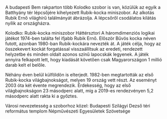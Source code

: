 A budapesti Bem rakparton több Kolodko szobor is van, közülük az egyik a Batthyány tér lépcsőjére kihelyezett Rubik-kocka miniszobor. Az alkotás Rubik Ernő világhírű találmányát ábrázolja. A lépcsőről csodálatos kilátás nyílik az országházra.

Kolodko: Rubik-kocka miniszobor
Háttérsztori
A háromdimenziós logikai játékot 1974-ben találta fel ifjabb Rubik Ernő. Először Bűvös kocka néven futott, azonban 1980-ban Rubik-kockára nevezték át. A játék célja, hogy az összekevert kockát forgatással visszaállítsuk az eredeti, rendezett helyzetbe és minden oldalt azonos színű lapocskák legyenek. A játék annyira felkapott lett, hogy kiadását követően csak Magyarországon 1 millió darab kelt el belőle.

Néhány éven belül külföldön is elterjedt. 1982-ben megtartották az első Rubik-kocka világbajnokságot, melyen 19 ország vett részt. Az eseményt 2003 óta két évente megrendezik. Érdekesség, hogy az első világbajnokságon 23 másodperc alatt, míg a 2019-es rendezvényen 5,2 másodperc alatt rakta ki a győztes.

Városi nevezetesség a szoborhoz közel:
Budapesti Szilágyi Dezső téri református templom
Népművészeti Egyesületek Szövetsége